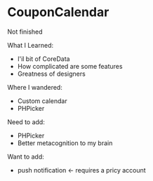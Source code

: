 # CouponCalendar

Not finished

What I Learned:
- l'il bit of CoreData
- How complicated are some features
- Greatness of designers

Where I wandered:
- Custom calendar
- PHPicker

Need to add:
- PHPicker
- Better metacognition to my brain

Want to add: 
- push notification <- requires a pricy account
